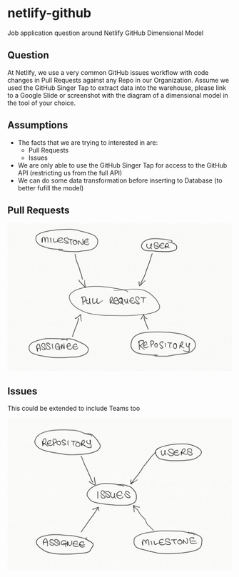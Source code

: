 # netlify-github

Job application question around Netlify GitHub Dimensional Model

## Question

At Netlify, we use a very common GitHub issues workflow with code changes in Pull Requests against any Repo in our Organization. Assume we used the GitHub Singer Tap to extract data into the warehouse, please link to a Google Slide or screenshot with the diagram of a dimensional model in the tool of your choice.

## Assumptions

* The facts that we are trying to interested in are:
  * Pull Requests
  * Issues
* We are only able to use the GitHub Singer Tap for access to the GitHub API (restricting us from the full API)
* We can do some data transformation before inserting to Database (to better fufill the model)

## Pull Requests

![](PR_Model.png)

## Issues

This could be extended to include Teams too

![](Issue_Model.png)
